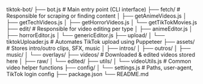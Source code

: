 tiktok-bot/
├── bot.js                  # Main entry point (CLI interface)
├── fetch/                  # Responsible for scraping or finding content
│   ├── getAnimeVideos.js
│   ├── getTechVideos.js
│   ├── getHorrorVideos.js
│   └── getTikTokMovies.js
├── edit/                   # Responsible for video editing per type
│   ├── animeEditor.js
│   ├── horrorEditor.js
│   └── genericEditor.js
├── upload/
│   └── tiktokUploader.js   # Automates TikTok upload using Puppeteer
├── assets/                 # Stores intro/outro clips, SFX, music
│   ├── intros/
│   ├── outros/
│   ├── music/
│   └── overlays/
├── videos/                 # Downloaded & edited videos stored here
│   ├── raw/
│   └── edited/
├── utils/
│   └── videoUtils.js       # Common video helper functions
├── config/
│   └── settings.js         # Paths, user-agent, TikTok login config
├── package.json
└── README.md
